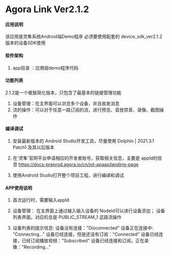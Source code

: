 #  Agora Link Ver2.1.2

#### 应用说明
该应用是灵隼系统Android端Demo程序
必须要使用配套的 device_sdk_ver2.1.2 版本的设备SDK使用

#### 软件架构
1. app目录         ：应用层demo程序代码


#### 功能列表
2.1.2是一个极致简化版本，只包含了最基本的链接管理功能
1. 设备管理：在主界面可以浏览多个设备，并且收发消息
2. 流的操作：可以对于任意一路订阅的流，进行预览、音放禁音、录像、截图操作

#### 编译调试
1. 安装最新版本的 Android Studio开发工具，尽量使用 Dolphin | 2021.3.1 Patch1 及其以后版本

2. 在'灵隼'官网平台申请相应的开发者账号，获取相关信息，主要是 appId的信息
   https://docs-preprod.agora.io/cn/iot-apaas/landing-page

3. 使用Android Studio打开整个项目工程，进行编译和调试


#### APP使用说明
1. 首次运行时，需要输入appId

2. 设备管理：
   在主界面上通过输入输入设备的 NodeId可以进行设备添加；
   设备列表界面，对应的总是 PUBLIC_STREAM_1 这路流操作

3. 设备列表的提示信息:
   设备没有连接："Disconnected"
   设备正在连接中: "Connecting..."
   设备已经连接，但是还没有订阅："Connected"
   设备已经连接，已经订阅播放视频："Subscribed"
   设备已经连接和订阅，正在录像："Recording..."


